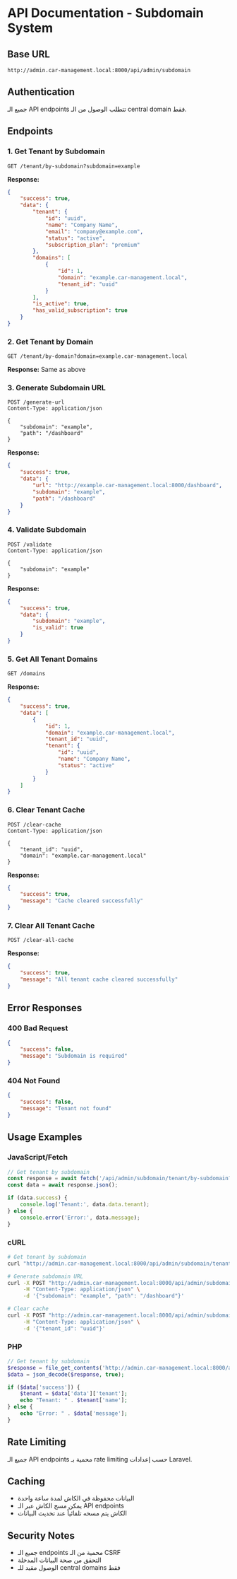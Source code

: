 # API Documentation - Subdomain System

## Base URL
```
http://admin.car-management.local:8000/api/admin/subdomain
```

## Authentication
جميع الـ API endpoints تتطلب الوصول من الـ central domain فقط.

## Endpoints

### 1. Get Tenant by Subdomain
```http
GET /tenant/by-subdomain?subdomain=example
```

**Response:**
```json
{
    "success": true,
    "data": {
        "tenant": {
            "id": "uuid",
            "name": "Company Name",
            "email": "company@example.com",
            "status": "active",
            "subscription_plan": "premium"
        },
        "domains": [
            {
                "id": 1,
                "domain": "example.car-management.local",
                "tenant_id": "uuid"
            }
        ],
        "is_active": true,
        "has_valid_subscription": true
    }
}
```

### 2. Get Tenant by Domain
```http
GET /tenant/by-domain?domain=example.car-management.local
```

**Response:** Same as above

### 3. Generate Subdomain URL
```http
POST /generate-url
Content-Type: application/json

{
    "subdomain": "example",
    "path": "/dashboard"
}
```

**Response:**
```json
{
    "success": true,
    "data": {
        "url": "http://example.car-management.local:8000/dashboard",
        "subdomain": "example",
        "path": "/dashboard"
    }
}
```

### 4. Validate Subdomain
```http
POST /validate
Content-Type: application/json

{
    "subdomain": "example"
}
```

**Response:**
```json
{
    "success": true,
    "data": {
        "subdomain": "example",
        "is_valid": true
    }
}
```

### 5. Get All Tenant Domains
```http
GET /domains
```

**Response:**
```json
{
    "success": true,
    "data": [
        {
            "id": 1,
            "domain": "example.car-management.local",
            "tenant_id": "uuid",
            "tenant": {
                "id": "uuid",
                "name": "Company Name",
                "status": "active"
            }
        }
    ]
}
```

### 6. Clear Tenant Cache
```http
POST /clear-cache
Content-Type: application/json

{
    "tenant_id": "uuid",
    "domain": "example.car-management.local"
}
```

**Response:**
```json
{
    "success": true,
    "message": "Cache cleared successfully"
}
```

### 7. Clear All Tenant Cache
```http
POST /clear-all-cache
```

**Response:**
```json
{
    "success": true,
    "message": "All tenant cache cleared successfully"
}
```

## Error Responses

### 400 Bad Request
```json
{
    "success": false,
    "message": "Subdomain is required"
}
```

### 404 Not Found
```json
{
    "success": false,
    "message": "Tenant not found"
}
```

## Usage Examples

### JavaScript/Fetch
```javascript
// Get tenant by subdomain
const response = await fetch('/api/admin/subdomain/tenant/by-subdomain?subdomain=example');
const data = await response.json();

if (data.success) {
    console.log('Tenant:', data.data.tenant);
} else {
    console.error('Error:', data.message);
}
```

### cURL
```bash
# Get tenant by subdomain
curl "http://admin.car-management.local:8000/api/admin/subdomain/tenant/by-subdomain?subdomain=example"

# Generate subdomain URL
curl -X POST "http://admin.car-management.local:8000/api/admin/subdomain/generate-url" \
     -H "Content-Type: application/json" \
     -d '{"subdomain": "example", "path": "/dashboard"}'

# Clear cache
curl -X POST "http://admin.car-management.local:8000/api/admin/subdomain/clear-cache" \
     -H "Content-Type: application/json" \
     -d '{"tenant_id": "uuid"}'
```

### PHP
```php
// Get tenant by subdomain
$response = file_get_contents('http://admin.car-management.local:8000/api/admin/subdomain/tenant/by-subdomain?subdomain=example');
$data = json_decode($response, true);

if ($data['success']) {
    $tenant = $data['data']['tenant'];
    echo "Tenant: " . $tenant['name'];
} else {
    echo "Error: " . $data['message'];
}
```

## Rate Limiting
جميع الـ API endpoints محمية بـ rate limiting حسب إعدادات Laravel.

## Caching
- البيانات محفوظة في الكاش لمدة ساعة واحدة
- يمكن مسح الكاش عبر الـ API endpoints
- الكاش يتم مسحه تلقائياً عند تحديث البيانات

## Security Notes
- جميع الـ endpoints محمية من الـ CSRF
- التحقق من صحة البيانات المدخلة
- الوصول مقيد للـ central domains فقط
